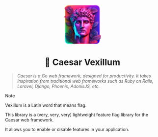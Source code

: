 <div align="center">
    <img height="128" src="https://github.com/caesar-rocks/docs/raw/master/logo.svg" />
</div>

<div align="center">
    <h1>
        📜 Caesar Vexillum
    </h1>
</div>

> _Caesar is a Go web framework, designed for productivity. It takes inspiration from traditional web frameworks such as Ruby on Rails, Laravel, Django, Phoenix, AdonisJS, etc._

> [!NOTE]
>
> Vexillum is a Latin word that means flag.
>
> This library is a (very, very, very) lightweight feature flag library for the Caesar web framework.
>
> It allows you to enable or disable features in your application.
